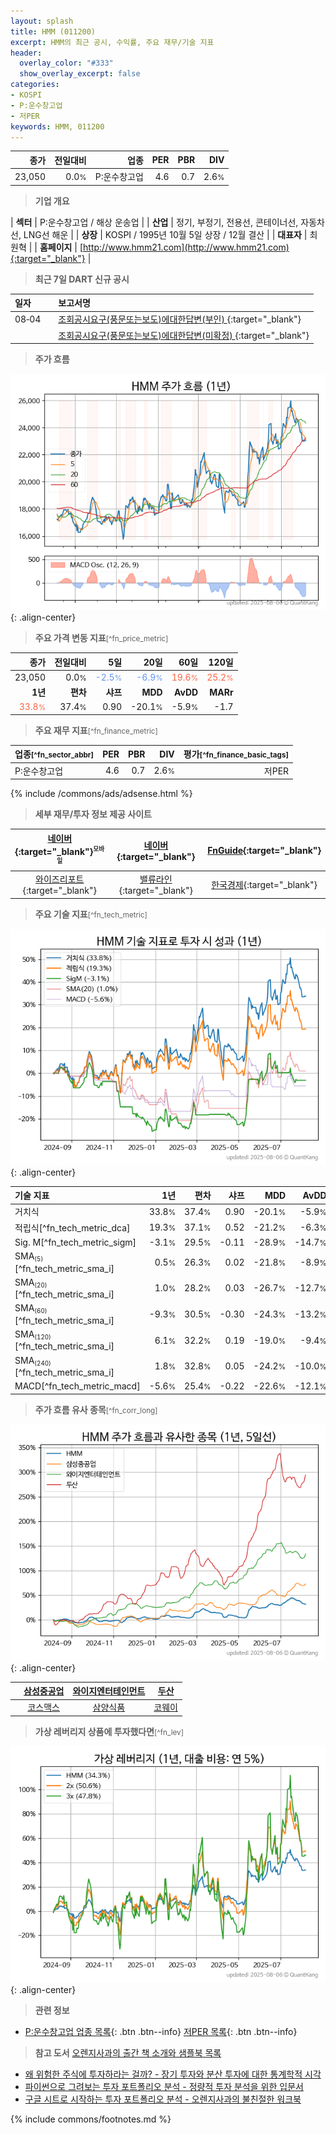 ```yaml
---
layout: splash
title: HMM (011200)
excerpt: HMM의 최근 공시, 수익률, 주요 재무/기술 지표
header:
  overlay_color: "#333"
  show_overlay_excerpt: false
categories:
- KOSPI
- P:운수창고업
- 저PER
keywords: HMM, 011200
---
```


| **종가** | **전일대비** | **업종** | **PER** | **PBR** | **DIV** |
| -------: | -----------: | -------: | ------: | ------: | ------: |
| 23,050 | 0.0<small>%</small> | P:운수창고업 | 4.6 | 0.7 | 2.6<small>%</small> |

<!-- more -->


> **기업 개요**<a id="company"></a>

| <span style="white-space:nowrap;">**섹터**</span> | P:운수창고업 / 해상 운송업 |
| <span style="white-space:nowrap;">**산업**</span> | 정기, 부정기, 전용선, 콘테이너선, 자동차선, LNG선 해운 |
| <span style="white-space:nowrap;">**상장**</span> | KOSPI / 1995년 10월 5일 상장 / 12월 결산 |
| <span style="white-space:nowrap;">**대표자**</span> | 최원혁 |
| <span style="white-space:nowrap;">**홈페이지**</span> | [http://www.hmm21.com](http://www.hmm21.com){:target="_blank"} |


> **최근 7일 DART 신규 공시**<a id="dart"></a>

| **일자** |      | **보고서명** |
| :------- | :--- | :----------- |
| 08&#x2011;04 | | [조회공시요구(풍문또는보도)에대한답변(부인)              ](https://dart.fss.or.kr/dsaf001/main.do?rcpNo=20250804800505){:target="_blank"} |
|  | | [조회공시요구(풍문또는보도)에대한답변(미확정)              ](https://dart.fss.or.kr/dsaf001/main.do?rcpNo=20250804800004){:target="_blank"} |


> **주가 흐름**<a id="price"></a>

![011200](/stock/images/011200.png){: .align-center}


> **주요 가격 변동 지표**<small>[^fn_price_metric]</small>

| **종가** | **전일대비** | **5일** | **20일** | **60일** | **120일** |
| -------: | -----------: | ------: | -------: | -------: | --------: |
| 23,050 | 0.0<small>%</small> | <span style="color: cornflowerblue">-2.5<small>%</small></span> | <span style="color: cornflowerblue">-6.9<small>%</small></span> | <span style="color: tomato">19.6<small>%</small></span> | <span style="color: tomato">25.2<small>%</small></span> |
| **1년** | **편차** | **샤프** | **MDD** | **AvDD** | **MARr** |
| <span style="color: tomato">33.8<small>%</small></span> | 37.4<small>%</small> | 0.90 | -20.1<small>%</small> | -5.9<small>%</small> | -1.7 |


> **주요 재무 지표**<small>[^fn_finance_metric]</small>

| **업종**<small>[^fn_sector_abbr]</small> | **PER** | **PBR** | **DIV** | **평가**<small>[^fn_finance_basic_tags]</small> |
| :--------------------------------------- | ------: | ------: | ------: | ----------------------------------------------: |
| P:운수창고업 | 4.6 | 0.7 | 2.6<small>%</small> | 저PER |



{% include /commons/ads/adsense.html %}

> **세부 재무/투자 정보 제공 사이트**

| [네이버](https://m.stock.naver.com/domestic/stock/011200/finance/summary){:target="_blank"}<sup><small>모바일</small></sup> | [네이버](https://finance.naver.com/item/coinfo.naver?code=011200){:target="_blank"} | [FnGuide](https://comp.fnguide.com/SVO2/ASP/SVD_Invest.asp?gicode=A011200&MenuYn=Y){:target="_blank"} |
| :---: | :---: | :---: |
| [와이즈리포트](https://comp.wisereport.co.kr/company/c1040001.aspx?cmp_cd=011200){:target="_blank"} | [밸류라인](https://www.valueline.co.kr/finance/summary/011200){:target="_blank"} | [한국경제](https://markets.hankyung.com/stock/011200/financial-summary){:target="_blank"} |


> **주요 기술 지표**<small>[^fn_tech_metric]</small>


![011200](/stock/images/011200_tech.png){: .align-center}

| **기술 지표** | **1년** | **편차** | **샤프** | **MDD** | **AvDD** |
| :------------ | ------: | -----------: | -------: | ------: | -------: |
| 거치식 | 33.8<small>%</small> | 37.4<small>%</small> | 0.90 | -20.1<small>%</small> | -5.9<small>%</small> |
| 적립식[^fn_tech_metric_dca] | 19.3<small>%</small> | 37.1<small>%</small> | 0.52 | -21.2<small>%</small> | -6.3<small>%</small> |
| Sig. M[^fn_tech_metric_sigm] | -3.1<small>%</small> | 29.5<small>%</small> | -0.11 | -28.9<small>%</small> | -14.7<small>%</small> |
| SMA<small><sub>(5)</sub></small>[^fn_tech_metric_sma_i] | 0.5<small>%</small> | 26.3<small>%</small> | 0.02 | -21.8<small>%</small> | -8.9<small>%</small> |
| SMA<small><sub>(20)</sub></small>[^fn_tech_metric_sma_i] | 1.0<small>%</small> | 28.2<small>%</small> | 0.03 | -26.7<small>%</small> | -12.7<small>%</small> |
| SMA<small><sub>(60)</sub></small>[^fn_tech_metric_sma_i] | -9.3<small>%</small> | 30.5<small>%</small> | -0.30 | -24.3<small>%</small> | -13.2<small>%</small> |
| SMA<small><sub>(120)</sub></small>[^fn_tech_metric_sma_i] | 6.1<small>%</small> | 32.2<small>%</small> | 0.19 | -19.0<small>%</small> | -9.4<small>%</small> |
| SMA<small><sub>(240)</sub></small>[^fn_tech_metric_sma_i] | 1.8<small>%</small> | 32.8<small>%</small> | 0.05 | -24.2<small>%</small> | -10.0<small>%</small> |
| MACD[^fn_tech_metric_macd] | -5.6<small>%</small> | 25.4<small>%</small> | -0.22 | -22.6<small>%</small> | -12.1<small>%</small> |


> **주가 흐름 유사 종목**<a id="corr"></a><small>[^fn_corr_long]</small>

![011200](/stock/images/011200_corr.png){: .align-center}

|       | [삼성중공업](/010140/) | [와이지엔터테인먼트](/122870/) | [두산](/000150/) |
| :---: | :------------------------------------: | :------------------------------------: | :------------------------------------: |
|       | [코스맥스](/192820/) | [삼양식품](/003230/) | [코웨이](/021240/) |


> **가상 레버리지 상품에 투자했다면**<a id="2x"></a><small>[^fn_lev]</small>

![011200](/stock/images/011200_2x.png){: .align-center}


> **관련 정보**

- [P:운수창고업 업종 목록](/stats/sector/kospi_업종_운수창고업_종목/){: .btn .btn--info} [저PER 목록](/fn/fn_low_per/){: .btn .btn--info}

> **참고 도서** [오렌지사과의 출간 책 소개와 샘플북 목록](https://kongdori.tistory.com/691)

- [왜 위험한 주식에 투자하라는 걸까? - 장기 투자와 분산 투자에 대한 통계학적 시각](https://kongdori.tistory.com/421)
- [파이썬으로 그려보는 투자 포트폴리오 분석  - 정량적 투자 분석을 위한 입문서](https://kongdori.tistory.com/643)
- [구글 시트로 시작하는 투자 포트폴리오 분석 - 오렌지사과의 불친절한 워크북](https://kongdori.tistory.com/449)


{% include commons/footnotes.md %}